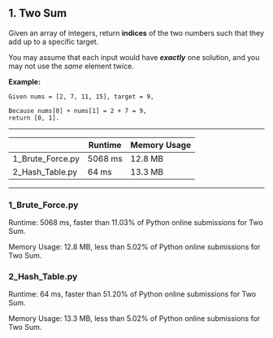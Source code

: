 ## 1. Two Sum

Given an array of integers, return **indices** of the two numbers such that they add up to a specific target.

You may assume that each input would have **_exactly_** one solution, and you may not use the _same_ element twice.

**Example:**

    Given nums = [2, 7, 11, 15], target = 9,
    
    Because nums[0] + nums[1] = 2 + 7 = 9,
    return [0, 1].

___

|  |Runtime  | Memory Usage |
|--|--|--|
|1_Brute_Force.py  | 5068 ms |12.8 MB |
|2_Hash_Table.py | 64 ms | 13.3 MB

___

### 1_Brute_Force.py

Runtime: 5068 ms, faster than 11.03% of Python online submissions for Two Sum.

Memory Usage: 12.8 MB, less than 5.02% of Python online submissions for Two Sum.

### 2_Hash_Table.py

Runtime: 64 ms, faster than 51.20% of Python online submissions for Two Sum.

Memory Usage: 13.3 MB, less than 5.02% of Python online submissions for Two Sum.
